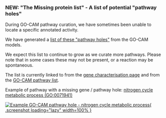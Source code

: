 ### NEW: "The Missing protein list" - A list of potential "pathway holes"
<!-- pombase_flags: frontpage -->
<!-- newsfeed_thumbnail: pombase-logo-32x32px.png -->

During GO-CAM pathway curation, we have sometimes been unable to locate
a specific annotated activity.

We have generated a [list of these "pathway holes"](/status/missing-gocam-proteins)
from the GO-CAM models.

We expect this list to continue to grow as we curate more pathways.
Please note that in some cases these may not be present, or a reaction
may be spontaneous.

The list is currently linked to from the
[gene characterisation page](/status/gene-characterisation)
and from the [GO-CAM pathway list](/documentation/go-cam-pathway-models).

Example of pathway with a missing gene / pathway hole:
[nitrogen cycle metabolic process (GO:0071941)](/gocam/view/gene/665912ed00002626/SPAC1F7.09c/dal2)

[![Example GO-CAM pathway hole - nitrogen cycle metabolic process](/assets/newsfeed/gocam_pathway_hole.png){ .screenshot loading="lazy" width=100% }](assets/newsfeed/gocam_pathway_hole.png)
